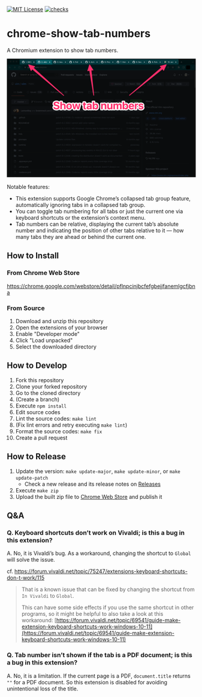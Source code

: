 [![MIT License](https://img.shields.io/badge/license-MIT-blue.svg)](LICENSE)
[![checks](https://github.com/kg8m/chrome-show-tab-numbers/actions/workflows/checks.yml/badge.svg)](https://github.com/kg8m/chrome-show-tab-numbers/actions/workflows/checks.yml)

# chrome-show-tab-numbers

A Chromium extension to show tab numbers.

![Screenshot](assets/screenshot.png)

Notable features:

- This extension supports Google Chrome’s collapsed tab group feature, automatically ignoring tabs in a collapsed tab group.
- You can toggle tab numbering for all tabs or just the current one via keyboard shortcuts or the extension’s context menu.
- Tab numbers can be relative, displaying the current tab’s absolute number and indicating the position of other tabs relative to it ― how many tabs they are ahead or behind the current one.

## How to Install

### From Chrome Web Store

https://chrome.google.com/webstore/detail/pflnpcinjbcfefgbejjfanemlgcfjbna

### From Source

1. Download and unzip this repository
1. Open the extensions of your browser
1. Enable "Developer mode"
1. Click "Load unpacked"
1. Select the downloaded directory

## How to Develop

1. Fork this repository
1. Clone your forked repository
1. Go to the cloned directory
1. (Create a branch)
1. Execute `npm install`
1. Edit source codes
1. Lint the source codes: `make lint`
1. (Fix lint errors and retry executing `make lint`)
1. Format the source codes: `make fix`
1. Create a pull request

## How to Release

1. Update the version: `make update-major`, `make update-minor`, or `make update-patch`
   - Check a new release and its release notes on [Releases](https://github.com/kg8m/chrome-show-tab-numbers/releases)
1. Execute `make zip`
1. Upload the built zip file to [Chrome Web Store](https://chrome.google.com/webstore/devconsole) and publish it

## Q&amp;A

### Q. Keyboard shortcuts don’t work on Vivaldi; is this a bug in this extension?

A. No, it is Vivaldi’s bug. As a workaround, changing the shortcut to `Global` will solve the issue.

cf. https://forum.vivaldi.net/topic/75247/extensions-keyboard-shortcuts-don-t-work/115

> That is a known issue that can be fixed by changing the shortcut from `In Vivaldi` to `Global`.
>
> This can have some side effects if you use the same shortcut in other programs, so it might be helpful to also take a look at this workaround: [https://forum.vivaldi.net/topic/69541/guide-make-extension-keyboard-shortcuts-work-windows-10-11](https://forum.vivaldi.net/topic/69541/guide-make-extension-keyboard-shortcuts-work-windows-10-11)

### Q. Tab number isn’t shown if the tab is a PDF document; is this a bug in this extension?

A. No, it is a limitation. If the current page is a PDF, `document.title` returns `""` for a PDF document. So this extension is disabled for avoiding unintentional loss of the title.
